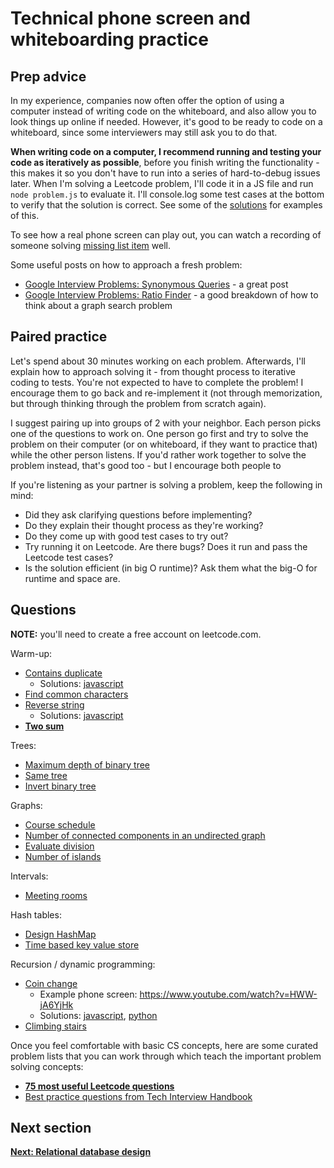 # Technical phone screen and whiteboarding practice

## Prep advice

In my experience, companies now often offer the option of using a computer instead of writing code on the whiteboard, and also allow you to look things up online if needed. However, it's good to be ready to code on a whiteboard, since some interviewers may still ask you to do that.

**When writing code on a computer, I recommend running and testing your code as iteratively as possible**, before you finish writing the functionality - this makes it so you don't have to run into a series of hard-to-debug issues later. When I'm solving a Leetcode problem, I'll code it in a JS file and run `node problem.js` to evaluate it. I'll console.log some test cases at the bottom to verify that the solution is correct. See some of the [solutions](/solutions) for examples of this.

To see how a real phone screen can play out, you can watch a recording of someone solving [missing list item](https://www.youtube.com/watch?v=cdCeU8DJvPM) well.

Some useful posts on how to approach a fresh problem:

* [Google Interview Problems: Synonymous Queries](https://medium.com/@alexgolec/google-interview-problems-synonymous-queries-36425145387c) - a great post
* [Google Interview Problems: Ratio Finder](https://medium.com/@alexgolec/google-interview-problems-synonymous-queries-36425145387c) - a good breakdown of how to think about a graph search problem


## Paired practice

Let's spend about 30 minutes working on each problem. Afterwards, I'll explain how to approach solving it - from thought process to iterative coding to tests. You're not expected to have to complete the problem! I encourage them to go back and re-implement it (not through memorization, but through thinking through the problem from scratch again).

I suggest pairing up into groups of 2 with your neighbor. Each person picks one of the questions to work on. One person go first and try to solve the problem on their computer (or on whiteboard, if they want to practice that) while the other person listens. If you'd rather work together to solve the problem instead, that's good too - but I encourage both people to 

If you're listening as your partner is solving a problem, keep the following in mind:

* Did they ask clarifying questions before implementing?
* Do they explain their thought process as they're working?
* Do they come up with good test cases to try out?
* Try running it on Leetcode. Are there bugs? Does it run and pass the Leetcode test cases?
* Is the solution efficient (in big O runtime)? Ask them what the big-O for runtime and space are.


## Questions

**NOTE:** you'll need to create a free account on leetcode.com.

Warm-up:

* [Contains duplicate](https://leetcode.com/problems/contains-duplicate)
  * Solutions: [javascript](solutions/contains_duplicate.js)
* [Find common characters](https://leetcode.com/problems/find-common-characters)
* [Reverse string](https://leetcode.com/problems/reverse-string)
  * Solutions: [javascript](solutions/reverse_string.js)
* [**Two sum**](https://leetcode.com/problems/two-sum/)

Trees:

* [Maximum depth of binary tree](https://leetcode.com/problems/maximum-depth-of-binary-tree)
* [Same tree](https://leetcode.com/problems/same-tree/)
* [Invert binary tree](https://leetcode.com/problems/invert-binary-tree/)

Graphs:

* [Course schedule](https://leetcode.com/problems/course-schedule/)
* [Number of connected components in an undirected graph](https://leetcode.com/problems/number-of-connected-components-in-an-undirected-graph)
* [Evaluate division](https://leetcode.com/problems/evaluate-division/)
* [Number of islands](https://leetcode.com/problems/number-of-islands/)

Intervals:

* [Meeting rooms](https://leetcode.com/problems/meeting-rooms/)

Hash tables:

* [Design HashMap](https://leetcode.com/problems/design-hashmap/)
* [Time based key value store](https://leetcode.com/problems/time-based-key-value-store/)

Recursion / dynamic programming:

* [Coin change](https://leetcode.com/problems/coin-change)
  * Example phone screen: https://www.youtube.com/watch?v=HWW-jA6YjHk
  * Solutions: [javascript](solutions/coin_change.js), [python](coin_change.py)
* [Climbing stairs](https://leetcode.com/problems/climbing-stairs/)


Once you feel comfortable with basic CS concepts, here are some curated problem lists that you can work through which teach the important problem solving concepts:

* [**75 most useful Leetcode questions**](https://leetcode.com/discuss/general-discussion/460599/blind-75-leetcode-questions)
* [Best practice questions from Tech Interview Handbook](https://yangshun.github.io/tech-interview-handbook/best-practice-questions)

## Next section

[**Next: Relational database design**](relational_database_design.md)
